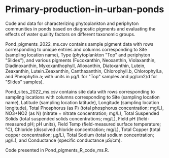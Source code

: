 # Primary-production-in-urban-ponds
Code and data for characterizing phytoplankton and periphyton communities in ponds based on diagnostic pigments and evaluating the effects of water quality factors on different taxonomic groups.

Pond_pigments_2022_ms.csv contains sample pigment data with rows corresponding to unique entries and columns corresponding to Site (sampling location name), Type (phytoplankton "Top" and periphyton "Slides"), and various pigments (Fucoxanthin, Neoxanthin, Violaxanthin, Diadinoxanthin, Myxoxanthophyll, Alloxanthin, Diatoxanthin, Lutein, Zeaxanthin, Lutein.Zeaxanthin, Canthaxanthin, Chlorophyll.b, Chlorophyll.a, and Pheophytin.a; with units in µg/L for "Top" samples and µg/cm2/d for "Slides" samples).

Pond_sites_2022_ms.csv contains site data with rows corresponding to sampling locations with columns corresponding to Site (sampling location name), Latitude (sampling location latitude), Longitude (sampling location longitude), Total Phosphorus (as P) (total phosphorus concentration; mg/L), NO3+NO2 (as N) (nitrate + nitrate concentration; mg/L), Total Suspended Solids (total suspended solids concentrations; mg/L), Field pH (field-measured pH; pH units), Field Temp (field-measured surface temperature; °C), Chloride (dissolved chloride concentration; mg/L), Total Copper (total copper concentration; µg/L), Total Sodium (total sodium concentration; µg/L), and Conductance (specific conductance µS/cm).

Code presented in Pond_pigments_R_code_ms.R.
